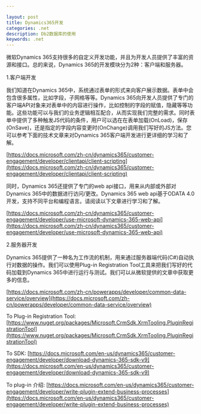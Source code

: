 ```yaml
---

layout: post
title: Dynamics365开发
categories: .net
description: Db2数据库的使用
keywords: .net
---
```


微软Dynamics 365支持很多的自定义开发功能，并且为开发人员提供了丰富的资源和接口。总的来说，Dynamics 365的开发模块分为2种：客户端和服务器。

1.客户端开发

我们知道在Dynamics 365中，系统通过表单的形式来向客户展示数据。表单中会包含很多属性，比如字段，子网格等等。Dynamics 365向开发人员提供了专门的客户端API对象来对表单中的内容进行操作，比如控制的字段的赋值，隐藏等等功能。这些功能可以与我们的业务逻辑相互配合，从而实现我们完整的需求。同时表单中提供了多种触发JS代码的条件，用户可以选在在表单加载(OnLoad)，保存(OnSave)，还是指定的字段内容变更时(OnChange)调用我们写好的JS方法。您可以参考下面的技术文章来对Dynamics 365客户端开发进行更详细的学习和了解。

[https://docs.microsoft.com/zh-cn/dynamics365/customer-engagement/developer/clientapi/client-scripting](https://docs.microsoft.com/zh-cn/dynamics365/customer-engagement/developer/clientapi/client-scripting)

同时，Dynamics 365还提供了专门的web api接口，用来从内部或外部对Dynamics 365中的数据进行访问/更改。Dynamics 365 web api基于ODATA 4.0开发，支持不同平台和编程语言。请阅读以下文章进行学习和了解。

[https://docs.microsoft.com/zh-cn/dynamics365/customer-engagement/developer/use-microsoft-dynamics-365-web-api](https://docs.microsoft.com/zh-cn/dynamics365/customer-engagement/developer/use-microsoft-dynamics-365-web-api)

2.服务器开发

Dynamics 365提供了一种名为工作流的机制，用来通过服务器端代码(C#)自动执行对数据的操作。我们可以使用Plug-in Registration Tool工具来把我们写好的代码加载到Dynamics 365中进行运行与测试。我们可以从微软提供的文章中获取更多的信息。

[https://docs.microsoft.com/zh-cn/powerapps/developer/common-data-service/overview](https://docs.microsoft.com/zh-cn/powerapps/developer/common-data-service/overview)

To Plug-in Registration Tool: [https://www.nuget.org/packages/Microsoft.CrmSdk.XrmTooling.PluginRegistrationTool](https://www.nuget.org/packages/Microsoft.CrmSdk.XrmTooling.PluginRegistrationTool)

To SDK: [https://docs.microsoft.com/en-us/dynamics365/customer-engagement/developer/download-dynamics-365-sdk-v9](https://docs.microsoft.com/en-us/dynamics365/customer-engagement/developer/download-dynamics-365-sdk-v9)

To plug-in 介绍: [https://docs.microsoft.com/en-us/dynamics365/customer-engagement/developer/write-plugin-extend-business-processes](https://docs.microsoft.com/en-us/dynamics365/customer-engagement/developer/write-plugin-extend-business-processes)



